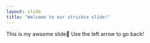 ```yaml
---
layout: slide
title: "Welcome to our strickce slide!"
---
```

This is my awsome slide:tada:
Use the left arrow to go back!
